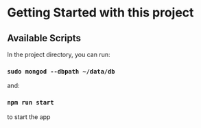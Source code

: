 # Getting Started with this project

## Available Scripts

In the project directory, you can run:

### `sudo mongod --dbpath ~/data/db`

and:

### `npm run start`

to start the app
